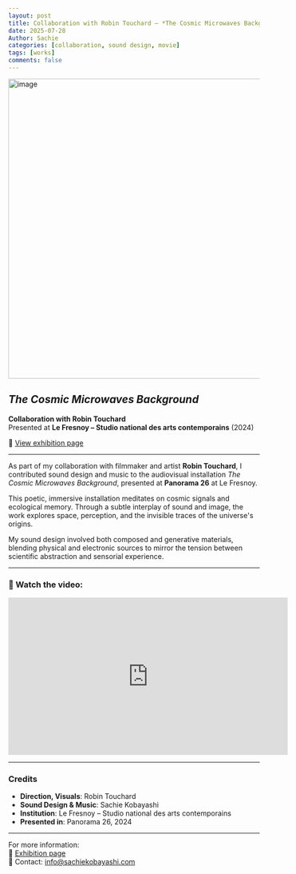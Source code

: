 ```yaml
---
layout: post
title: Collaboration with Robin Touchard – *The Cosmic Microwaves Background*
date: 2025-07-28
Author: Sachie
categories: [collaboration, sound design, movie]
tags: [works]
comments: false
---
```

<img src="https://media.lefresnoy.net/?url=https://api.lefresnoy.net/media/production/film/2024/08/robin_touchard_1ad2c_YHB.tif&w=1360&h=600&fmt=jpg" alt="image" width="600">

## *The Cosmic Microwaves Background*  
**Collaboration with Robin Touchard**  
Presented at **Le Fresnoy – Studio national des arts contemporains** (2024)  

🔗 [View exhibition page](https://www.lefresnoy.net/en/exposition/2207/oeuvre/2256/)

---

As part of my collaboration with filmmaker and artist **Robin Touchard**, I contributed sound design and music to the audiovisual installation *The Cosmic Microwaves Background*, presented at **Panorama 26** at Le Fresnoy.

This poetic, immersive installation meditates on cosmic signals and ecological memory. Through a subtle interplay of sound and image, the work explores space, perception, and the invisible traces of the universe's origins.

My sound design involved both composed and generative materials, blending physical and electronic sources to mirror the tension between scientific abstraction and sensorial experience.

---

### 🎥 Watch the video:

<div class="video-container">
  <iframe width="560" height="315" src="https://www.youtube.com/embed/vXPt26iCe70" title="The Cosmic Microwaves Background – video excerpt" frameborder="0" allow="accelerometer; autoplay; clipboard-write; encrypted-media; gyroscope; picture-in-picture; web-share" allowfullscreen></iframe>
</div>

---

### Credits

- **Direction, Visuals**: Robin Touchard  
- **Sound Design & Music**: Sachie Kobayashi  
- **Institution**: Le Fresnoy – Studio national des arts contemporains  
- **Presented in**: Panorama 26, 2024

---

For more information:  
📎 [Exhibition page](https://www.lefresnoy.net/en/exposition/2207/oeuvre/2256/)  
📧 Contact: [info@sachiekobayashi.com](mailto:info@sachiekobayashi.com)
